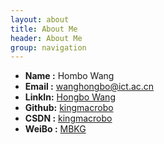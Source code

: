 ```yaml
---
layout: about
title: About Me
header: About Me
group: navigation
---
```

 * **Name  :** Hombo Wang
 * **Email :** [wanghongbo@ict.ac.cn](mailto:wanghongbo@ict.ac.cn)
 * **LinkIn:** [Hongbo Wang](http://cn.linkedin.com/pub/hongbo-wang/70/4b0/921/)
 * **Github:** [kingmacrobo](https://github.com/kingmacrobo)
 * **CSDN  :** [kingmacrobo](http://blog.csdn.net/u013101828)
 * **WeiBo :** [MBKG](http://www.weibo.com/mbkg)
